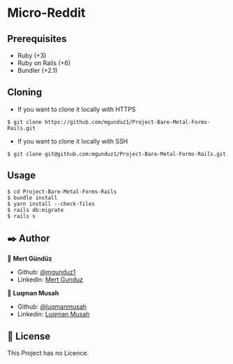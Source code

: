 # Micro-Reddit

## Prerequisites
- Ruby (+3)
- Ruby on Rails (+6)
- Bundler (+2.1)

## Cloning

- If you want to clone it locally with HTTPS
```
$ git clone https://github.com/mgunduz1/Project-Bare-Metal-Forms-Rails.git
```

- If you want to clone it locally with SSH
```
$ git clone git@github.com:mgunduz1/Project-Bare-Metal-Forms-Rails.git
```

## Usage

```
$ cd Project-Bare-Metal-Forms-Rails
$ bundle install
$ yarn install --check-files
$ rails db:migrate
$ rails s
```


## ✒️  Author <a name = "author"></a>

👤 **Mert Gündüz**
- Github: [@mgunduz1](https://github.com/mgunduz1)
- Linkedin: [Mert Gunduz](https://www.linkedin.com/in/mert-gunduz-875280202/)


👤 **Luqman Musah**
- Github: [@luqmanmusah](https://github.com/luqmanmusah)
- Linkedin: [Luqman Musah](https://www.linkedin.com/in/luqman-musah/)


## 📝 License

This Project has no Licence.
